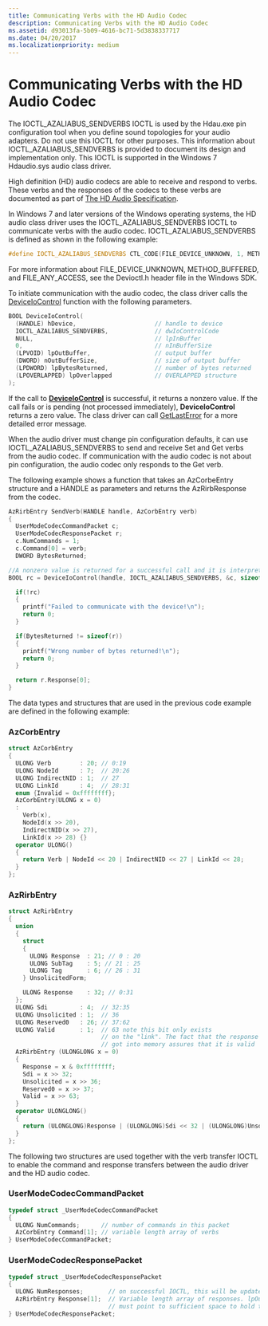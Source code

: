 ```yaml
---
title: Communicating Verbs with the HD Audio Codec
description: Communicating Verbs with the HD Audio Codec
ms.assetid: d93013fa-5b09-4616-bc71-5d3838337717
ms.date: 04/20/2017
ms.localizationpriority: medium
---
```


# Communicating Verbs with the HD Audio Codec


The IOCTL\_AZALIABUS\_SENDVERBS IOCTL is used by the Hdau.exe pin configuration tool when you define sound topologies for your audio adapters. Do not use this IOCTL for other purposes. This information about IOCTL\_AZALIABUS\_SENDVERBS is provided to document its design and implementation only. This IOCTL is supported in the Windows 7 Hdaudio.sys audio class driver.

High definition (HD) audio codecs are able to receive and respond to verbs. These verbs and the responses of the codecs to these verbs are documented as part of [The HD Audio Specification](https://www.intel.com/content/www/us/en/products/docs/chipsets/high-definition-audio.html).

In Windows 7 and later versions of the Windows operating systems, the HD audio class driver uses the IOCTL\_AZALIABUS\_SENDVERBS IOCTL to communicate verbs with the audio codec. IOCTL\_AZALIABUS\_SENDVERBS is defined as shown in the following example:

```cpp
#define IOCTL_AZALIABUS_SENDVERBS CTL_CODE(FILE_DEVICE_UNKNOWN, 1, METHOD_BUFFERED, FILE_ANY_ACCESS)
```

For more information about FILE\_DEVICE\_UNKNOWN, METHOD\_BUFFERED, and FILE\_ANY\_ACCESS, see the Devioctl.h header file in the Windows SDK.

To initiate communication with the audio codec, the class driver calls the [DeviceIoControl](/windows/win32/api/ioapiset/nf-ioapiset-deviceiocontrol) function with the following parameters.

```cpp
BOOL DeviceIoControl(
  (HANDLE) hDevice,                      // handle to device
  IOCTL_AZALIABUS_SENDVERBS,             // dwIoControlCode
  NULL,                                  // lpInBuffer
  0,                                     // nInBufferSize
  (LPVOID) lpOutBuffer,                  // output buffer
  (DWORD) nOutBufferSize,                // size of output buffer
  (LPDWORD) lpBytesReturned,             // number of bytes returned
  (LPOVERLAPPED) lpOverlapped            // OVERLAPPED structure
);
```

If the call to [**DeviceIoControl**](/windows/desktop/api/ioapiset/nf-ioapiset-deviceiocontrol) is successful, it returns a nonzero value. If the call fails or is pending (not processed immediately), **DeviceIoControl** returns a zero value. The class driver can call [GetLastError](/windows/win32/api/errhandlingapi/nf-errhandlingapi-getlasterror) for a more detailed error message.

When the audio driver must change pin configuration defaults, it can use IOCTL\_AZALIABUS\_SENDVERBS to send and receive Set and Get verbs from the audio codec. If communication with the audio codec is not about pin configuration, the audio codec only responds to the Get verb.

The following example shows a function that takes an AzCorbeEntry structure and a HANDLE as parameters and returns the AzRirbResponse from the codec.

```cpp
AzRirbEntry SendVerb(HANDLE handle, AzCorbEntry verb)
{
  UserModeCodecCommandPacket c;
  UserModeCodecResponsePacket r;
  c.NumCommands = 1;
  c.Command[0] = verb;
  DWORD BytesReturned;

//A nonzero value is returned for a successful call and it is interpreted as TRUE  
BOOL rc = DeviceIoControl(handle, IOCTL_AZALIABUS_SENDVERBS, &c, sizeof(c), &r, sizeof(r), &BytesReturned, 0);

  if(!rc)
  {
    printf("Failed to communicate with the device!\n");
    return 0;
  }

  if(BytesReturned != sizeof(r))
  {
    printf("Wrong number of bytes returned!\n");
    return 0;
  }

  return r.Response[0];
}
```

The data types and structures that are used in the previous code example are defined in the following example:

### <span id="azcorbentry"></span><span id="AZCORBENTRY"></span> AzCorbEntry

```cpp
struct AzCorbEntry
{
  ULONG Verb        : 20; // 0:19
  ULONG NodeId      : 7;  // 20:26
  ULONG IndirectNID : 1;  // 27
  ULONG LinkId      : 4;  // 28:31
  enum {Invalid = 0xffffffff};
  AzCorbEntry(ULONG x = 0)
  :
    Verb(x),
    NodeId(x >> 20),
    IndirectNID(x >> 27),
    LinkId(x >> 28) {}
  operator ULONG()
  {
    return Verb | NodeId << 20 | IndirectNID << 27 | LinkId << 28;
  }
};
```

### <span id="azrirbentry"></span><span id="AZRIRBENTRY"></span> AzRirbEntry

```cpp
struct AzRirbEntry
{
  union
  {
    struct 
    {
      ULONG Response  : 21; // 0 : 20
      ULONG SubTag    : 5; // 21 : 25
      ULONG Tag       : 6; // 26 : 31
    } UnsolicitedForm;

    ULONG Response    : 32; // 0:31
  };
  ULONG Sdi         : 4;  // 32:35
  ULONG Unsolicited : 1;  // 36
  ULONG Reserved0   : 26; // 37:62
  ULONG Valid       : 1;  // 63 note this bit only exists
                          // on the "link". The fact that the response
                          // got into memory assures that it is valid
  AzRirbEntry (ULONGLONG x = 0)
  {
    Response = x & 0xffffffff;
    Sdi = x >> 32;
    Unsolicited = x >> 36;
    Reserved0 = x >> 37;
    Valid = x >> 63;
  }
  operator ULONGLONG()
  {
    return (ULONGLONG)Response | (ULONGLONG)Sdi << 32 | (ULONGLONG)Unsolicited << 36 | (ULONGLONG)Reserved0 << 37 | (ULONGLONG)Valid << 63;
  }
};
```

The following two structures are used together with the verb transfer IOCTL to enable the command and response transfers between the audio driver and the HD audio codec.

### <span id="usermodecodeccommandpacket"></span><span id="USERMODECODECCOMMANDPACKET"></span> UserModeCodecCommandPacket

```cpp
typedef struct _UserModeCodecCommandPacket
{
  ULONG NumCommands;      // number of commands in this packet
  AzCorbEntry Command[1]; // variable length array of verbs
} UserModeCodecCommandPacket;
```

### <span id="usermodecodecresponsepacket"></span><span id="USERMODECODECRESPONSEPACKET"></span> UserModeCodecResponsePacket

```cpp
typedef struct _UserModeCodecResponsePacket
{
  ULONG NumResponses;       // on successful IOCTL, this will be updated with the number of responses.
  AzRirbEntry Response[1];  // Variable length array of responses. lpOutBuffer param to DeviceIoControl
                            // must point to sufficient space to hold this IOCTL with all its responses 
} UserModeCodecResponsePacket;
```

 

